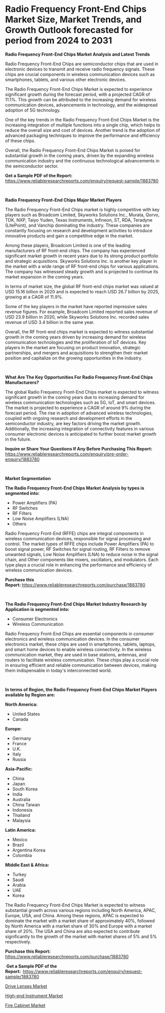 <p><h1>Radio Frequency Front-End Chips Market Size, Market Trends, and Growth Outlook forecasted for period from 2024 to 2031</h1></p><p><strong>Radio Frequency Front-End Chips Market Analysis and Latest Trends</strong></p>
<p><p>Radio Frequency Front-End Chips are semiconductor chips that are used in electronic devices to transmit and receive radio frequency signals. These chips are crucial components in wireless communication devices such as smartphones, tablets, and various other electronic devices.</p><p>The Radio Frequency Front-End Chips Market is expected to experience significant growth during the forecast period, with a projected CAGR of 11.1%. This growth can be attributed to the increasing demand for wireless communication devices, advancements in technology, and the widespread adoption of 5G technology.</p><p>One of the key trends in the Radio Frequency Front-End Chips Market is the increasing integration of multiple functions into a single chip, which helps to reduce the overall size and cost of devices. Another trend is the adoption of advanced packaging techniques to improve the performance and efficiency of these chips.</p><p>Overall, the Radio Frequency Front-End Chips Market is poised for substantial growth in the coming years, driven by the expanding wireless communication industry and the continuous technological advancements in the semiconductor sector.</p></p>
<p><strong>Get a Sample PDF of the Report:&nbsp;</strong> <a href="https://www.reliableresearchreports.com/enquiry/request-sample/1883780">https://www.reliableresearchreports.com/enquiry/request-sample/1883780</a></p>
<p>&nbsp;</p>
<p><strong>Radio Frequency Front-End Chips Major Market Players</strong></p>
<p><p>The Radio Frequency Front-End Chips market is highly competitive with key players such as Broadcom Limited, Skyworks Solutions Inc., Murata, Qorvo, TDK, NXP, Taiyo Yuden, Texas Instruments, Infineon, ST, RDA, Teradyne (LitePoint), and Vanchip dominating the industry. These companies are constantly focusing on research and development activities to introduce innovative products and gain a competitive edge in the market.</p><p>Among these players, Broadcom Limited is one of the leading manufacturers of RF front-end chips. The company has experienced significant market growth in recent years due to its strong product portfolio and strategic acquisitions. Skyworks Solutions Inc. is another key player in the market with a wide range of RF front-end chips for various applications. The company has witnessed steady growth and is projected to continue its market expansion in the coming years.</p><p>In terms of market size, the global RF front-end chips market was valued at USD 15.16 billion in 2020 and is expected to reach USD 26.7 billion by 2025, growing at a CAGR of 11.9%.</p><p>Some of the key players in the market have reported impressive sales revenue figures. For example, Broadcom Limited reported sales revenue of USD 23.9 billion in 2020, while Skyworks Solutions Inc. recorded sales revenue of USD 3.4 billion in the same year.</p><p>Overall, the RF front-end chips market is expected to witness substantial growth in the coming years driven by increasing demand for wireless communication technologies and the proliferation of IoT devices. Key players in the market are focusing on product innovation, strategic partnerships, and mergers and acquisitions to strengthen their market position and capitalize on the growing opportunities in the industry.</p></p>
<p>&nbsp;</p>
<p><strong>What Are The Key Opportunities For Radio Frequency Front-End Chips Manufacturers?</strong></p>
<p><p>The global Radio Frequency Front-End Chips market is expected to witness significant growth in the coming years due to increasing demand for wireless communication technologies such as 5G, IoT, and smart devices. The market is projected to experience a CAGR of around 9% during the forecast period. The rise in adoption of advanced wireless technologies, coupled with ongoing research and development efforts in the semiconductor industry, are key factors driving the market growth. Additionally, the increasing integration of connectivity features in various consumer electronic devices is anticipated to further boost market growth in the future.</p></p>
<p><strong>Inquire or Share Your Questions If Any Before Purchasing This Report:</strong> <a href="https://www.reliableresearchreports.com/enquiry/pre-order-enquiry/1883780">https://www.reliableresearchreports.com/enquiry/pre-order-enquiry/1883780</a></p>
<p>&nbsp;</p>
<p><strong>Market Segmentation</strong></p>
<p><strong>The Radio Frequency Front-End Chips Market Analysis by types is segmented into:</strong></p>
<p><ul><li>Power Amplifiers (PA)</li><li>RF Switches</li><li>RF Filters</li><li>Low Noise Amplifiers (LNA)</li><li>Others</li></ul></p>
<p><p>Radio Frequency Front-End (RFFE) chips are integral components in wireless communication devices, responsible for signal processing and control. The market types of RFFE chips include Power Amplifiers (PA) to boost signal power, RF Switches for signal routing, RF Filters to remove unwanted signals, Low Noise Amplifiers (LNA) to reduce noise in the signal chain, and Other components like mixers, oscillators, and modulators. Each type plays a crucial role in enhancing the performance and efficiency of wireless communication devices.</p></p>
<p><strong>Purchase this Report:&nbsp;</strong><a href="https://www.reliableresearchreports.com/purchase/1883780">https://www.reliableresearchreports.com/purchase/1883780</a></p>
<p>&nbsp;</p>
<p><strong>The Radio Frequency Front-End Chips Market Industry Research by Application is segmented into:</strong></p>
<p><ul><li>Consumer Electronics</li><li>Wireless Communication</li></ul></p>
<p><p>Radio Frequency Front-End Chips are essential components in consumer electronics and wireless communication devices. In the consumer electronics market, these chips are used in smartphones, tablets, laptops, and smart home devices to enable wireless connectivity. In the wireless communication market, they are used in base stations, antennas, and routers to facilitate wireless communication. These chips play a crucial role in ensuring efficient and reliable communication between devices, making them indispensable in today's interconnected world.</p></p>
<p>&nbsp;</p>
<p><strong>In terms of Region, the Radio Frequency Front-End Chips Market Players available by Region are:</strong></p>
<p>
    <p> <strong> North America: </strong>
        <ul>
            <li>United States</li>
            <li>Canada</li>
        </ul>
        </p> 
    <p> <strong> Europe: </strong>
        <ul>
            <li>Germany</li>
            <li>France</li>
            <li>U.K.</li>
            <li>Italy</li>
            <li>Russia</li>
        </ul>
        </p> 
    <p> <strong> Asia-Pacific: </strong>
        <ul>
            <li>China</li>
            <li>Japan</li>
            <li>South Korea</li>
            <li>India</li>
            <li>Australia</li>
            <li>China Taiwan</li>
            <li>Indonesia</li>
            <li>Thailand</li>
            <li>Malaysia</li>
        </ul>
        </p> 
    <p> <strong> Latin America: </strong>
        <ul>
            <li>Mexico</li>
            <li>Brazil</li>
            <li>Argentina Korea</li>
            <li>Colombia</li>
        </ul>
        </p> 
    <p> <strong> Middle East & Africa: </strong>
        <ul>
            <li>Turkey</li>
            <li>Saudi</li>
            <li>Arabia</li>
            <li>UAE</li>
            <li>Korea</li>
        </ul>
    </p>
    </p>
<p><p>The Radio Frequency Front-End Chips Market is expected to witness substantial growth across various regions including North America, APAC, Europe, USA, and China. Among these regions, APAC is expected to dominate the market with a market share of approximately 40%, followed by North America with a market share of 30% and Europe with a market share of 20%. The USA and China are also expected to contribute significantly to the growth of the market with market shares of 5% and 5% respectively.</p></p>
<p><strong>Purchase this Report: </strong><a href="https://www.reliableresearchreports.com/purchase/1883780">https://www.reliableresearchreports.com/purchase/1883780</a></p>
<p>&nbsp;<strong>Get a Sample PDF of the Report:&nbsp;&nbsp;</strong><a href="https://www.reliableresearchreports.com/enquiry/request-sample/1883780">https://www.reliableresearchreports.com/enquiry/request-sample/1883780</a></p>
<p><strong></strong></p>
<p><p><a href="https://www.linkedin.com/pulse/insights-drive-lenses-market-size-analysing-share-trends-a9tee?trackingId=bWPVGm%2B67Yv6DGWVDn4qrg%3D%3D">Drive Lenses Market</a></p><p><a href="https://www.linkedin.com/pulse/high-end-instrument-market-research-report-provides-btzae?trackingId=1T9vfNkjgAwsUiO4qX8slA%3D%3D">High-end Instrument Market</a></p><p><a href="https://www.linkedin.com/pulse/fire-cabinet-market-research-report-provides-thorough-znqae?trackingId=zIn9kf3jHoVVIkXrKKqsdQ%3D%3D">Fire Cabinet Market</a></p></p>